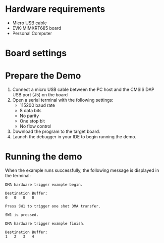 Hardware requirements
=====================
- Micro USB cable
- EVK-MIMXRT685 board
- Personal Computer

Board settings
============


Prepare the Demo
===============
1.  Connect a micro USB cable between the PC host and the CMSIS DAP USB port (J5) on the board
2.  Open a serial terminal with the following settings:
    - 115200 baud rate
    - 8 data bits
    - No parity
    - One stop bit
    - No flow control
3.  Download the program to the target board.
4.  Launch the debugger in your IDE to begin running the demo.

Running the demo
================
When the example runs successfully, the following message is displayed in the terminal:
~~~~~~~~~~~~~~~~~~~~~~~~~~~~~~~~~~~~~~~~~~
DMA hardware trigger example begin.

Destination Buffer:
0	0	0	0	

Press SW1 to trigger one shot DMA transfer.

SW1 is pressed.

DMA hardware trigger example finish.

Destination Buffer:
1	2	3	4	
~~~~~~~~~~~~~~~~~~~~~~~~~~~~~~~~~~~~~~~~~~
